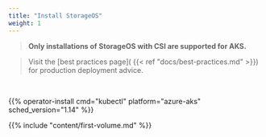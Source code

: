 ```yaml
---
title: "Install StorageOS"
weight: 1
---
```


> __Only installations of StorageOS with CSI are supported for AKS.__

> Visit the [best practices page](
> {{< ref "docs/best-practices.md" >}}) for production
> deployment advice.

&nbsp;

{{% operator-install cmd="kubectl" platform="azure-aks" sched_version="1.14" %}}

{{% include "content/first-volume.md" %}}
